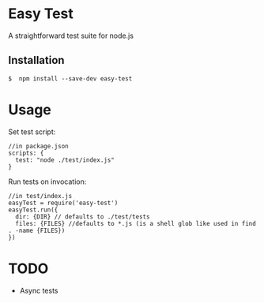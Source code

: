 # Easy Test

A straightforward test suite for node.js

## Installation

```
$  npm install --save-dev easy-test
```

# Usage

Set test script:

```
//in package.json
scripts: {
  test: "node ./test/index.js"
}
```

Run tests on invocation:
```
//in test/index.js
easyTest = require('easy-test')
easyTest.run({
  dir: {DIR} // defaults to ./test/tests
  files: {FILES} //defaults to *.js (is a shell glob like used in find . -name {FILES})
})
```

# TODO

* Async tests
